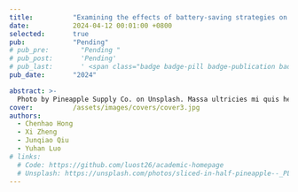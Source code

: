 ```yaml
---
title:          "Examining the effects of battery-saving strategies on mobile user experience"
date:           2024-04-12 00:01:00 +0800
selected:       true
pub:            "Pending"
# pub_pre:        "Pending "
# pub_post:       'Pending'
# pub_last:       ' <span class="badge badge-pill badge-publication badge-success">Spotlight</span>'
pub_date:       "2024"

abstract: >-
  Photo by Pineapple Supply Co. on Unsplash. Massa ultricies mi quis hendrerit dolor magna. Arcu non odio euismod lacinia at quis risus sed. Et tortor at risus viverra. Enim neque volutpat ac tincidunt. Dictum varius duis at consectetur lorem donec.
cover:          /assets/images/covers/cover3.jpg
authors:
  - Chenhao Hong
  - Xi Zheng
  - Junqiao Qiu
  - Yuhan Luo
# links:
  # Code: https://github.com/luost26/academic-homepage
  # Unsplash: https://unsplash.com/photos/sliced-in-half-pineapple--_PLJZmHZzk
---
```

